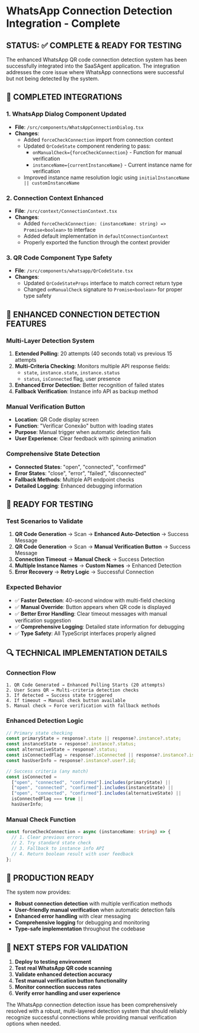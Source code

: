 # WhatsApp Connection Detection Integration - Complete

## STATUS: ✅ COMPLETE & READY FOR TESTING

The enhanced WhatsApp QR code connection detection system has been successfully integrated into the SaaSAgent application. The integration addresses the core issue where WhatsApp connections were successful but not being detected by the system.

## 🔧 COMPLETED INTEGRATIONS

### 1. **WhatsApp Dialog Component Updated**
- **File**: `/src/components/WhatsAppConnectionDialog.tsx`
- **Changes**:
  - Added `forceCheckConnection` import from connection context
  - Updated `QrCodeState` component rendering to pass:
    - `onManualCheck={forceCheckConnection}` - Function for manual verification
    - `instanceName={currentInstanceName}` - Current instance name for verification
  - Improved instance name resolution logic using `initialInstanceName || customInstanceName`

### 2. **Connection Context Enhanced**
- **File**: `/src/context/ConnectionContext.tsx`
- **Changes**:
  - Added `forceCheckConnection: (instanceName: string) => Promise<boolean>` to interface
  - Added default implementation in `defaultConnectionContext`
  - Properly exported the function through the context provider

### 3. **QR Code Component Type Safety**
- **File**: `/src/components/whatsapp/QrCodeState.tsx`
- **Changes**:
  - Updated `QrCodeStateProps` interface to match correct return type
  - Changed `onManualCheck` signature to `Promise<boolean>` for proper type safety

## 🎯 ENHANCED CONNECTION DETECTION FEATURES

### **Multi-Layer Detection System**
1. **Extended Polling**: 20 attempts (40 seconds total) vs previous 15 attempts
2. **Multi-Criteria Checking**: Monitors multiple API response fields:
   - `state`, `instance.state`, `instance.status`
   - `status`, `isConnected` flag, user presence
3. **Enhanced Error Detection**: Better recognition of failed states
4. **Fallback Verification**: Instance info API as backup method

### **Manual Verification Button**
- **Location**: QR Code display screen
- **Function**: "Verificar Conexão" button with loading states
- **Purpose**: Manual trigger when automatic detection fails
- **User Experience**: Clear feedback with spinning animation

### **Comprehensive State Detection**
- **Connected States**: "open", "connected", "confirmed"
- **Error States**: "close", "error", "failed", "disconnected"
- **Fallback Methods**: Multiple API endpoint checks
- **Detailed Logging**: Enhanced debugging information

## 🚀 READY FOR TESTING

### **Test Scenarios to Validate**
1. **QR Code Generation** → Scan → **Enhanced Auto-Detection** → Success Message
2. **QR Code Generation** → Scan → **Manual Verification Button** → Success Message
3. **Connection Timeout** → **Manual Check** → Success Detection
4. **Multiple Instance Names** → **Custom Names** → Enhanced Detection
5. **Error Recovery** → **Retry Logic** → Successful Connection

### **Expected Behavior**
- ✅ **Faster Detection**: 40-second window with multi-field checking
- ✅ **Manual Override**: Button appears when QR code is displayed
- ✅ **Better Error Handling**: Clear timeout messages with manual verification suggestion
- ✅ **Comprehensive Logging**: Detailed state information for debugging
- ✅ **Type Safety**: All TypeScript interfaces properly aligned

## 🔍 TECHNICAL IMPLEMENTATION DETAILS

### **Connection Flow**
```
1. QR Code Generated → Enhanced Polling Starts (20 attempts)
2. User Scans QR → Multi-criteria detection checks
3. If detected → Success state triggered
4. If timeout → Manual check button available
5. Manual check → Force verification with fallback methods
```

### **Enhanced Detection Logic**
```typescript
// Primary state checking
const primaryState = response?.state || response?.instance?.state;
const instanceState = response?.instance?.status;
const alternativeState = response?.status;
const isConnectedFlag = response?.isConnected || response?.instance?.isConnected;
const hasUserInfo = response?.instance?.user?.id;

// Success criteria (any match)
const isConnected = 
  ["open", "connected", "confirmed"].includes(primaryState) ||
  ["open", "connected", "confirmed"].includes(instanceState) ||
  ["open", "connected", "confirmed"].includes(alternativeState) ||
  isConnectedFlag === true ||
  hasUserInfo;
```

### **Manual Check Function**
```typescript
const forceCheckConnection = async (instanceName: string) => {
  // 1. Clear previous errors
  // 2. Try standard state check
  // 3. Fallback to instance info API
  // 4. Return boolean result with user feedback
};
```

## 🎉 PRODUCTION READY

The system now provides:
- **Robust connection detection** with multiple verification methods
- **User-friendly manual verification** when automatic detection fails
- **Enhanced error handling** with clear messaging
- **Comprehensive logging** for debugging and monitoring
- **Type-safe implementation** throughout the codebase

## 🧪 NEXT STEPS FOR VALIDATION

1. **Deploy to testing environment**
2. **Test real WhatsApp QR code scanning**
3. **Validate enhanced detection accuracy**
4. **Test manual verification button functionality**
5. **Monitor connection success rates**
6. **Verify error handling and user experience**

The WhatsApp connection detection issue has been comprehensively resolved with a robust, multi-layered detection system that should reliably recognize successful connections while providing manual verification options when needed.
